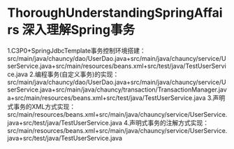 # ThoroughUnderstandingSpringAffairs 深入理解Spring事务
1.C3P0+SpringJdbcTemplate事务控制环境搭建：src/main/java/chauncy/dao/UserDao.java+src/main/java/chauncy/service/UserService.java+src/main/resources/beans.xml+src/test/java/TestUserService.java
2.编程事务(自定义事务)的实现：src/main/java/chauncy/dao/UserDao.java+src/main/java/chauncy/service/UserService.java+src/main/java/chauncy/transaction/TransactionManager.java+src/main/resources/beans.xml+src/test/java/TestUserService.java
3.声明式事务的XML方式实现：src/main/resources/beans.xml+src/main/java/chauncy/service/UserService.java+src/test/java/TestUserService.java
4.声明式事务的注解方式实现：src/main/resources/beans.xml+src/main/java/chauncy/service/UserService.java+src/test/java/TestUserService.java